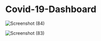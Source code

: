 # Covid-19-Dashboard
![Screenshot (84)](https://user-images.githubusercontent.com/70045720/117409884-53d93680-af2f-11eb-8a2b-b12451d9671d.png)



![Screenshot (83)](https://user-images.githubusercontent.com/70045720/117409998-79fed680-af2f-11eb-94bb-29de06537d89.png)


